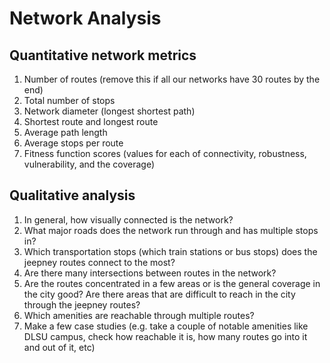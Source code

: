 # Network Analysis

## Quantitative network metrics
1. Number of routes (remove this if all our networks have 30 routes by the end)
2. Total number of stops
3. Network diameter (longest shortest path)
4. Shortest route and longest route
5. Average path length
6. Average stops per route
7. Fitness function scores (values for each of connectivity, robustness, vulnerability, and the coverage)

## Qualitative analysis
1. In general, how visually connected is the network?
2. What major roads does the network run through and has multiple stops in?
3. Which transportation stops (which train stations or bus stops) does the jeepney routes connect to the most?
4. Are there many intersections between routes in the network?
5. Are the routes concentrated in a few areas or is the general coverage in the city good? Are there areas that are difficult to reach in the city through the jeepney routes?
6. Which amenities are reachable through multiple routes?
7. Make a few case studies (e.g. take a couple of notable amenities like DLSU campus, check how reachable it is, how many routes go into it and out of it, etc)
